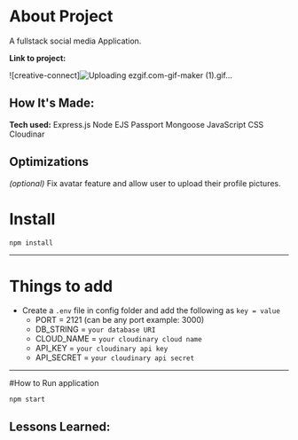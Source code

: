 # About Project
A fullstack social media Application.

**Link to project:** 

![creative-connect]![Uploading ezgif.com-gif-maker (1).gif…]()


## How It's Made:

**Tech used:** 
Express.js
Node
EJS
Passport
Mongoose
JavaScript
CSS
Cloudinar


## Optimizations
*(optional)*
Fix avatar feature and allow user to upload their profile pictures.

# Install

`npm install`

---

# Things to add

- Create a `.env` file in config folder and add the following as `key = value`
  - PORT = 2121 (can be any port example: 3000)
  - DB_STRING = `your database URI`
  - CLOUD_NAME = `your cloudinary cloud name`
  - API_KEY = `your cloudinary api key`
  - API_SECRET = `your cloudinary api secret`

---

#How to Run application

`npm start`

## Lessons Learned:








